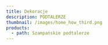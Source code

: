 ```yaml
---
title: Dekoracje
description: PODTALERZE
thumbnail: /images/home_how_third.png
products:
  - path: Szampańskie podtalerze
---
```


